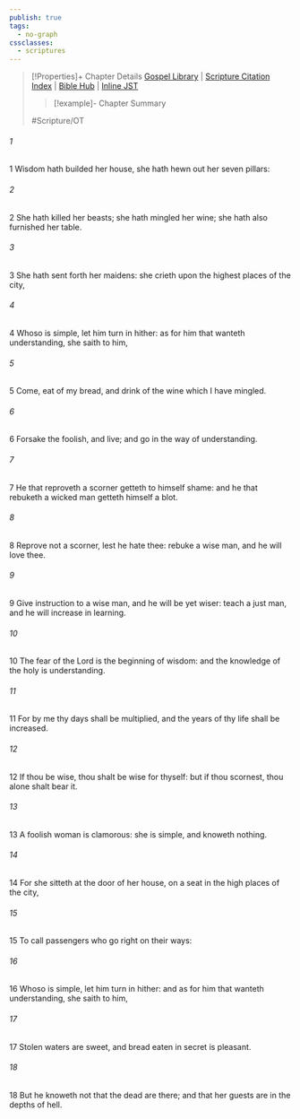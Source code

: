 ```yaml
---
publish: true
tags:
  - no-graph
cssclasses:
  - scriptures
---
```

>[!Properties]+ Chapter Details
>[Gospel Library](https://churchofjesuschrist.org/study/scriptures/ot/prov/9?lang=eng)    |    [Scripture Citation Index](https://scriptures.byu.edu/#07809::c07809)    |    [Bible Hub](https://biblehub.com/proverbs/9.htm)    |    [Inline JST](https://scripturetoolbox.com/html/ic/Proverbs/9.html)
>>[!example]- Chapter Summary
>> 
> 
>
>#Scripture/OT
###### 1
1 Wisdom hath builded her house, she hath hewn out her seven pillars:
###### 2
2 She hath killed her beasts; she hath mingled her wine; she hath also furnished her table.
###### 3
3 She hath sent forth her maidens: she crieth upon the highest places of the city,
###### 4
4 Whoso is simple, let him turn in hither: as for him that wanteth understanding, she saith to him,
###### 5
5 Come, eat of my bread, and drink of the wine which I have mingled.
###### 6
6 Forsake the foolish, and live; and go in the way of understanding.
###### 7
7 He that reproveth a scorner getteth to himself shame: and he that rebuketh a wicked man getteth himself a blot.
###### 8
8 Reprove not a scorner, lest he hate thee: rebuke a wise man, and he will love thee.
###### 9
9 Give instruction to a wise man, and he will be yet wiser: teach a just man, and he will increase in learning.
###### 10
10 The fear of the Lord is the beginning of wisdom: and the knowledge of the holy is understanding.
###### 11
11 For by me thy days shall be multiplied, and the years of thy life shall be increased.
###### 12
12 If thou be wise, thou shalt be wise for thyself: but if thou scornest, thou alone shalt bear it.
###### 13
13 A foolish woman is clamorous: she is simple, and knoweth nothing.
###### 14
14 For she sitteth at the door of her house, on a seat in the high places of the city,
###### 15
15 To call passengers who go right on their ways:
###### 16
16 Whoso is simple, let him turn in hither: and as for him that wanteth understanding, she saith to him,
###### 17
17 Stolen waters are sweet, and bread eaten in secret is pleasant.
###### 18
18 But he knoweth not that the dead are there; and that her guests are in the depths of hell.
